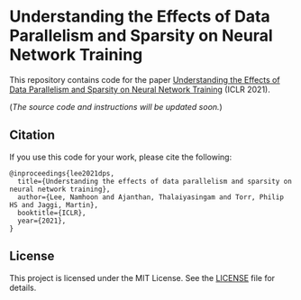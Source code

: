 # Understanding the Effects of Data Parallelism and Sparsity on Neural Network Training
This repository contains code for the paper [Understanding the Effects of Data Parallelism and Sparsity on Neural Network Training](https://openreview.net/forum?id=rsogjAnYs4z) (ICLR 2021).

(*The source code and instructions will be updated soon.*)

## Citation
If you use this code for your work, please cite the following:
```
@inproceedings{lee2021dps,
  title={Understanding the effects of data parallelism and sparsity on neural network training},
  author={Lee, Namhoon and Ajanthan, Thalaiyasingam and Torr, Philip HS and Jaggi, Martin},
  booktitle={ICLR},
  year={2021},
}
```

## License
This project is licensed under the MIT License.
See the [LICENSE](https://github.com/namhoonlee/effect-dps-public/blob/master/LICENSE) file for details.

